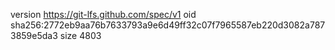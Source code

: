 version https://git-lfs.github.com/spec/v1
oid sha256:2772eb9aa76b7633793a9e6d49ff32c07f7965587eb220d3082a7873859e5da3
size 4803

